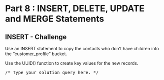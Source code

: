 # Part 8 : INSERT, DELETE, UPDATE and MERGE Statements

## INSERT - Challenge

Use an INSERT statement to copy the contacts who don’t have children into the “customer_profile” bucket. 

Use the UUID() function to create key values for the new records.


<pre id="example">
/* Type your solution query here. */

</pre>
